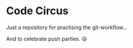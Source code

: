 # Code Circus

Just a repository for practising the git-workflow...

And to celebrate push parties. :stuck_out_tongue_winking_eye:
